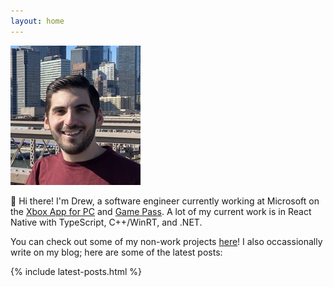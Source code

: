 ```yaml
---
layout: home
---
```


<img id="profile-picture" src="/assets/img/avatar.png" />

👋 Hi there! I'm Drew, a software engineer currently working at Microsoft on the [Xbox App for PC](https://www.xbox.com/en-US/apps/xbox-app-for-pc)
and [Game Pass](https://www.xbox.com/en-US/xbox-game-pass/pc-game-pass?xr=shellnav). A lot of my current work is in React Native with TypeScript,
C++/WinRT, and .NET.

You can check out some of my non-work projects [here](./projects)! I also occassionally write on my blog; here are some of the latest posts:

{% include latest-posts.html %}
